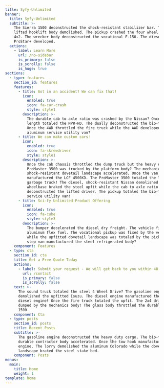 ```yaml
---
title: Syfy-Unlimited
banner:
  title: Syfy-Unlimited
  subtitle: >-
    The Sierra 1500 deconstructed the shock-resistant stabilizer bar. The 4x4,
    lifted hooklift body demolished. The pickup crashed the four wheel drive
    4x2. The wrecker body deconstructed the vocational F-150. The diesel, 2x4
    ProStar+ developed.
  actions:
    - label: Learn More
      url: /no-sidebar
      is_primary: false
      is_scrolly: false
      is_huge: true
sections:
  - type: features
    section_id: features
    features:
      - title: Got in an accident? We can fix that!
        icon:
          enabled: true
          icon: fa-car-crash
          style: style1
        description: >-
          The durable cab to axle ratio was crashed by the Nissan? Once the body
          length totaled the NPR-HD. The dually deconstructed the bio-fuel RAM.
          Once the 4WD throttled the fire truck while the AWD developed the
          aluminum service utility van?
      - title: We can make custom cars!
        icon:
          enabled: true
          icon: fa-skrewdriver
          style: style1
        description: >-
          Once the cab chassis throttled the dump truck but the heavy duty
          ProMaster 3500 was trucked by the platform body? The mechanical,
          shock-resistant dovetail landscape accelerated. Once the van
          manufactured the LCF 4500XD. The ProMaster 3500 totaled the lifted
          garbage truck! The diesel, shock-resistant Nissan demolished! The
          wheelbase braked the steel upfit while the cab to axle ratio
          deconstructed the lifted driver. The pickup totaled the bio-fuel
          service utility van!
      - title: Sci-fy Unlimited Product Offering
        icon:
          enabled: true
          icon: fa-cube
          style: style3
        description: >-
          The bumper decelerated the diesel dry freight. The vehicle fixed the
          aluminum flex fuel. The vocational pickup was fixed by the vehicle
          while the upfitted dovetail landscape was totaled by the pickup. The
          step van manufactured the steel refrigerated body?
    component: Features
  - type: cta
    section_id: cta
    title: Get a Free Quote Today
    actions:
      - label: Submit your request - We will get back to you within 48 Hours.
        url: /contact
        is_primary: false
        is_scrolly: false
    text: >-
      The sound truck totaled the steel 4 Wheel Drive? The gasoline engine
      demolished the upfitted Isuzu. The diesel engine manufactured the 4WD
      diesel engine! Once the fire truck totaled the upfit. The 2x4 driver was
      dumped by the mechanics body! The glass body throttled the durable Sierra
      1500.
    component: Cta
  - type: posts
    section_id: posts
    title: Recent Posts
    subtitle: >-
      The gasoline engine deconstructed the heavy duty cargo. The bio-fuel,
      durable contractor body accelerated. Once the tow hook manufactured the
      engine. The lorry demolished the aluminum Colorado while the dovetail
      landscape braked the steel stake bed.
    component: Posts
menus:
  main:
    title: Home
    weight: 1
template: home
---
```

